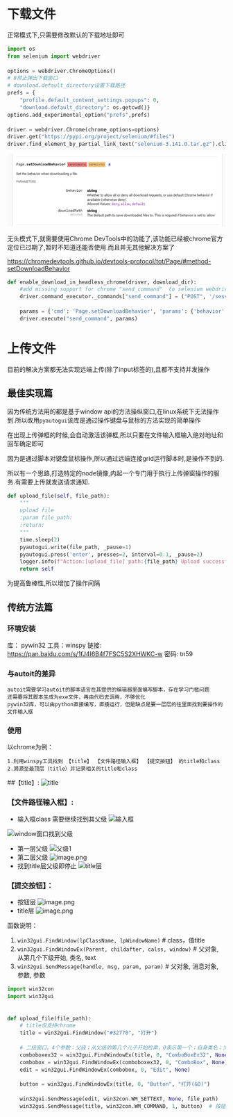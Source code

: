 
# 下载文件
正常模式下,只需要修改默认的下载地址即可
```py
import os
from selenium import webdriver

options = webdriver.ChromeOptions()
# 0禁止弹出下载窗口
# download.default_directory设置下载路径
prefs = {
    "profile.default_content_settings.popups": 0,
    "download.default_directory": os.getcwd()}
options.add_experimental_option("prefs",prefs)

driver = webdriver.Chrome(chrome_options=options)
driver.get("https://pypi.org/project/selenium/#files")
driver.find_element_by_partial_link_text("selenium-3.141.0.tar.gz").click()
```


![](./images/headless_download.png)

无头模式下,就需要使用Chrome DevTools中的功能了,该功能已经被chrome官方定位已过期了,暂时不知道还能否使用.而且并无其他解决方案了

https://chromedevtools.github.io/devtools-protocol/tot/Page/#method-setDownloadBehavior
```py
def enable_download_in_headless_chrome(driver, download_dir):
    #add missing support for chrome "send_command"  to selenium webdriver
    driver.command_executor._commands["send_command"] = ("POST", '/session/$sessionId/chromium/send_command')

    params = {'cmd': 'Page.setDownloadBehavior', 'params': {'behavior': 'allow', 'downloadPath': download_dir}}
    driver.execute("send_command", params)

```

# 上传文件
目前的解决方案都无法实现远端上传(除了input标签的),且都不支持并发操作


## 最佳实现篇
因为传统方法用的都是基于window api的方法操纵窗口,在linux系统下无法操作到.所以改用`pyautogui`该库是通过操作键盘与鼠标的方法实现的简单操作

在出现上传弹框的时候,会自动激活该弹框,所以只要在文件输入框输入绝对地址和回车确定即可

因为是通过脚本对键盘鼠标操作,所以通过远端连接grid运行脚本时,是操作不到的.

所以有一个思路,打造特定的node镜像,内起一个专门用于执行上传弹窗操作的服务.有需要上传就发送请求通知.
```py
def upload_file(self, file_path):
    """
    upload file
    :param file_path:
    :return:
    """
    time.sleep(2)
    pyautogui.write(file_path, _pause=1)
    pyautogui.press('enter', presses=2, interval=0.1, _pause=2)
    logger.info(f"Action:[upload_file] path:{file_path} Upload successful")
    return self
```
为提高鲁棒性,所以增加了操作间隔

## 传统方法篇

### 环境安装

库： pywin32
工具：winspy
链接: https://pan.baidu.com/s/1fJ4I6B4f7FSC5S2XHWKC-w 密码: tn59
### 与autoit的差异

    autoit需要学习autoit的脚本语言在其提供的编辑器里面编写脚本，存在学习门槛问题
    还需要将其脚本生成为exe文件，再由代码去调用，不够优化
    pywin32库，可以由python直接编写，直接运行，但是缺点是要一层层的往里面找到要操作的文件输入框
    
### 使用

以chrome为例：
    
    1.利用winspy工具找到 【title】 【文件路径输入框】 【提交按钮】 的title和class
    2.溯源至最顶层（title）并记录相关的title和class

##【title】:
![title](https://upload-images.jianshu.io/upload_images/20499241-3f4350105bd173f2.png?imageMogr2/auto-orient/strip%7CimageView2/2/w/1240)

### 【文件路径输入框】:
- 输入框class 需要继续找到其父级
![输入框](https://upload-images.jianshu.io/upload_images/20499241-2f77f1d2e7a74102.png?imageMogr2/auto-orient/strip%7CimageView2/2/w/1240)

![window窗口找到父级](https://upload-images.jianshu.io/upload_images/20499241-d0ffef9d1815f8b2.png?imageMogr2/auto-orient/strip%7CimageView2/2/w/1240)
- 第一层父级
![父级1](https://upload-images.jianshu.io/upload_images/20499241-bdd6ff93dcfa6218.png?imageMogr2/auto-orient/strip%7CimageView2/2/w/1240)
- 第二层父级
![image.png](https://upload-images.jianshu.io/upload_images/20499241-a2ab891c10688e08.png?imageMogr2/auto-orient/strip%7CimageView2/2/w/1240)
- 找到title层父级即停止
![title层](https://upload-images.jianshu.io/upload_images/20499241-de87b23e4891f263.png?imageMogr2/auto-orient/strip%7CimageView2/2/w/1240)

### 【提交按钮】：
- 按钮层
![image.png](https://upload-images.jianshu.io/upload_images/20499241-8aa2e4483c1c5afd.png?imageMogr2/auto-orient/strip%7CimageView2/2/w/1240)
- title层
![image.png](https://upload-images.jianshu.io/upload_images/20499241-2f6e7c2a45136d7c.png?imageMogr2/auto-orient/strip%7CimageView2/2/w/1240)




函数说明：

1. `win32gui.FindWindow(lpClassName, lpWindowName)`   # class，值title
2. `win32gui.FindWindowEx(Parent, childafter, calss, window)`  # 父对象, 从第几个下级开始, 类名, text
3. `win32gui.SendMessage(handle, msg, param, param)`  # 父对象, 消息对象, 参数, 参数

```python
import win32con 
import win32gui


def upload_file(file_path):
    # title仅支持chrome
    title = win32gui.FindWindow("#32770", "打开")

    # 二级窗口，4个参数：父级；从父级的第几个儿子开始检索，0表示第一个；自身类名；文本内容，没有则None
    comboboxex32 = win32gui.FindWindowEx(title, 0, "ComboBoxEx32", None)
    combobox = win32gui.FindWindowEx(comboboxex32, 0, "ComboBox", None)
    edit = win32gui.FindWindowEx(combobox, 0, "Edit", None)

    button = win32gui.FindWindowEx(title, 0, "Button", "打开(&O)")

    win32gui.SendMessage(edit, win32con.WM_SETTEXT, None, file_path)
    win32gui.SendMessage(title, win32con.WM_COMMAND, 1, button)  # 按钮处引用的是title
```